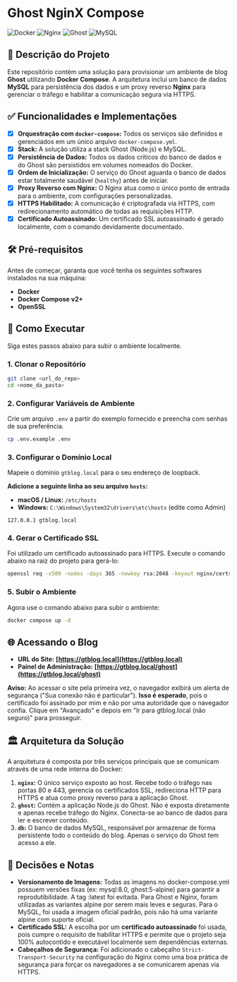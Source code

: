 # Ghost NginX Compose

![Docker](https://img.shields.io/badge/docker-%230db7ed.svg?style=for-the-badge&logo=docker&logoColor=white) ![Nginx](https://img.shields.io/badge/nginx-%23009639.svg?style=for-the-badge&logo=nginx&logoColor=white) ![Ghost](https://img.shields.io/badge/ghost-%2315171A.svg?style=for-the-badge&logo=ghost&logoColor=white) ![MySQL](https://img.shields.io/badge/mysql-%2300f.svg?style=for-the-badge&logo=mysql&logoColor=white)

## 📖 Descrição do Projeto

Este repositório contém uma solução para provisionar um ambiente de blog **Ghost** utilizando **Docker Compose**. A arquitetura inclui um banco de dados **MySQL** para persistência dos dados e um proxy reverso **Nginx** para gerenciar o tráfego e habilitar a comunicação segura via HTTPS.

## ✅ Funcionalidades e Implementações

-   [x] **Orquestração com `docker-compose`:** Todos os serviços são definidos e gerenciados em um único arquivo `docker-compose.yml`.
-   [x] **Stack:** A solução utiliza a stack Ghost (Node.js) e MySQL.
-   [x] **Persistência de Dados:** Todos os dados críticos do banco de dados e do Ghost são persistidos em volumes nomeados do Docker.
-   [x] **Ordem de Inicialização:** O serviço do Ghost aguarda o banco de dados estar totalmente saudável (`healthy`) antes de iniciar.
-   [x] **Proxy Reverso com Nginx:** O Nginx atua como o único ponto de entrada para o ambiente, com configurações personalizadas.
-   [x] **HTTPS Habilitado:** A comunicação é criptografada via HTTPS, com redirecionamento automático de todas as requisições HTTP.
-   [x] **Certificado Autoassinado:** Um certificado SSL autoassinado é gerado localmente, com o comando devidamente documentado.

## 🛠️ Pré-requisitos

Antes de começar, garanta que você tenha os seguintes softwares instalados na sua máquina:

* **Docker**
* **Docker Compose v2+**
* **OpenSSL**

## 🚀 Como Executar

Siga estes passos abaixo para subir o ambiente localmente.

### 1. Clonar o Repositório
```bash
git clone <url_do_repo>
cd <nome_da_pasta>
```

### 2. Configurar Variáveis de Ambiente
Crie um arquivo `.env` a partir do exemplo fornecido e preencha com senhas de sua preferência.

```bash
cp .env.example .env
```

### 3. Configurar o Domínio Local
Mapeie o domínio `gtblog.local` para o seu endereço de loopback.

**Adicione a seguinte linha ao seu arquivo `hosts`:**
* **macOS / Linux:** `/etc/hosts`
* **Windows:** `C:\Windows\System32\drivers\etc\hosts` (edite como Admin)

```
127.0.0.1 gtblog.local
```

### 4. Gerar o Certificado SSL
Foi utilizado um certificado autoassinado para HTTPS. Execute o comando abaixo na raiz do projeto para gerá-lo:
```bash
openssl req -x509 -nodes -days 365 -newkey rsa:2048 -keyout nginx/certs/selfsigned.key -out nginx/certs/selfsigned.crt -subj "/CN=gtblog.local"
```

### 5. Subir o Ambiente
Agora use o comando abaixo para subir o ambiente:
```bash
docker compose up -d
```

## 🌐 Acessando o Blog

* **URL do Site:** **[https://gtblog.local](https://gtblog.local)**
* **Painel de Administração:** **[https://gtblog.local/ghost](https://gtblog.local/ghost)**

**Aviso:** Ao acessar o site pela primeira vez, o navegador exibirá um alerta de segurança ("Sua conexão não é particular"). **Isso é esperado**, pois o certificado foi assinado por mim e não por uma autoridade que o navegador confia. Clique em "Avançado" e depois em "Ir para gtblog.local (não seguro)" para prosseguir.

## 🏛️ Arquitetura da Solução

A arquitetura é composta por três serviços principais que se comunicam através de uma rede interna do Docker:
1.  **`nginx`:** O único serviço exposto ao host. Recebe todo o tráfego nas portas 80 e 443, gerencia os certificados SSL, redireciona HTTP para HTTPS e atua como proxy reverso para a aplicação Ghost.
2.  **`ghost`:** Contém a aplicação Node.js do Ghost. Não é exposta diretamente e apenas recebe tráfego do Nginx. Conecta-se ao banco de dados para ler e escrever conteúdo.
3.  **`db`:** O banco de dados MySQL, responsável por armazenar de forma persistente todo o conteúdo do blog. Apenas o serviço do Ghost tem acesso a ele.

## 📝 Decisões e Notas

* **Versionamento de Imagens:** Todas as imagens no docker-compose.yml possuem versões fixas (ex: mysql:8.0, ghost:5-alpine) para garantir a reprodutibilidade. A tag :latest foi evitada. Para Ghost e Nginx, foram utilizadas as variantes alpine por serem mais leves e seguras. Para o MySQL, foi usada a imagem oficial padrão, pois não há uma variante alpine com suporte oficial.
* **Certificado SSL:** A escolha por um **certificado autoassinado** foi usada, pois cumpre o requisito de habilitar HTTPS e permite que o projeto seja 100% autocontido e executável localmente sem dependências externas.
* **Cabeçalhos de Segurança:** Foi adicionado o cabeçalho `Strict-Transport-Security` na configuração do Nginx como uma boa prática de segurança para forçar os navegadores a se comunicarem apenas via HTTPS.

